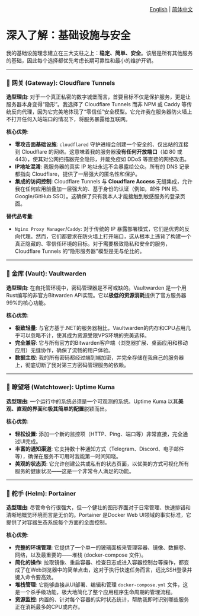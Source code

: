 <p align="right">
  <a href="./infrastructure-and-security.md">English</a> | <a href="./infrastructure-and-security_zh-CN.md">简体中文</a>
</p>

# 深入了解：基础设施与安全

我的基础设施理念建立在三大支柱之上：**稳定、简单、安全**。该层是所有其他服务的基础，因此每个选择都优先考虑长期可靠性和最小的维护开销。

---

### 🚪 网关 (Gateway): Cloudflare Tunnels

**选型理由**: 对于一个真正私密的数字城堡而言，首要目标不仅是保护服务，更是让服务器本身变得“隐形”。我选择了 Cloudflare Tunnels 而非 NPM 或 Caddy 等传统反向代理，因为它完美地体现了“零信任”安全模型。它允许我在服务器防火墙上不打开任何入站端口的情况下，将服务暴露给互联网。

**核心优势**:
*   **零攻击面基础设施**: `cloudflared` 守护进程会创建一个安全的、仅出站的连接到 Cloudflare 的网络。这意味着我的服务器**没有任何开放端口**（如 80 或 443），使其对公网扫描器完全隐形，并能免疫如 DDoS 等直接的网络攻击。
*   **IP地址混淆**: 我服务器的真实 IP 地址永远不会暴露给公众。所有的 DNS 记录都指向 Cloudflare，提供了一层强大的匿名性和保护。
*   **集成的访问控制**: Cloudflare Tunnels 与 **Cloudflare Access** 无缝集成，允许我在任何应用前叠加一层强大的、基于身份的认证（例如，邮件 PIN 码、Google/GitHub SSO）。这确保了只有我本人才能接触到敏感服务的登录页面。

**替代品考量**:
*   `Nginx Proxy Manager`/`Caddy`: 对于传统的 IP 暴露部署模式，它们是优秀的反向代理。然而，它们都要求在防火墙上打开端口，这从根本上违背了构建一个真正隐藏的、零信任环境的目标。对于需要极致隐私和安全的服务，Cloudflare Tunnels 的“隐形服务器”模型是无与伦比的。

---

### 🔑 金库 (Vault): Vaultwarden

**选型理由**: 在自托管环境中，密码管理器是不可或缺的。Vaultwarden 是一个用Rust编写的非官方Bitwarden API实现。它以**极低的资源消耗**提供了官方服务器99%的核心功能。

**核心优势**:
*   **极致轻量**: 与官方基于.NET的服务器相比，Vaultwarden的内存和CPU占用几乎可以忽略不计，使其成为资源受限VPS环境的完美选择。
*   **完全兼容**: 它与所有官方的Bitwarden客户端（浏览器扩展、桌面应用和移动应用）无缝协作，确保了流畅的用户体验。
*   **数据主权**: 我的所有密码都经过端到端加密，并完全存储在我自己的服务器上，彻底切断了我对第三方密码管理服务的依赖。

---

### 🔭 瞭望塔 (Watchtower): Uptime Kuma

**选型理由**: 一个运行中的系统必须是一个可观测的系统。Uptime Kuma 以其**美观、直观的界面**和**极其简单的配置**脱颖而出。

**核心优势**:
*   **轻松设置**: 添加一个新的监控项（HTTP、Ping、端口等）非常直接，完全通过UI完成。
*   **丰富的通知渠道**: 它支持数十种通知方式（Telegram、Discord、电子邮件等），确保在服务不可用时我能第一时间知晓。
*   **美观的状态页**: 它允许创建公共或私有的状态页面，以优美的方式可视化所有服务的健康状况——这是一个非常令人满足的功能。
---

### 🚢 舵手 (Helm): Portainer

**选型理由**: 尽管命令行很强大，但一个健壮的图形界面对于日常管理、快速排错和清晰地概览环境而言是无价的。Portainer 是Docker Web UI领域的事实标准，它提供了对容器生态系统每个方面的全面控制。

**核心优势**:
*   **完整的环境管理**: 它提供了一个单一的玻璃面板来管理容器、镜像、数据卷、网络，以及最重要的——堆栈 (docker-compose 文件)。
*   **简化的操作**: 拉取镜像、重启容器、检查日志或进入容器控制台等操作，都变成了在Web浏览器中的简单点击，这对于执行快速任务而言，远比SSH登录并键入命令要高效。
*   **堆栈管理**: 它能够直接从UI部署、编辑和管理 `docker-compose.yml` 文件，这是一个杀手级功能，极大地简化了整个应用程序生命周期的管理流程。
*   **资源监控**: 内置的、针对每个容器的实时状态统计，帮助我即时识别哪些服务正在消耗最多的CPU或内存。